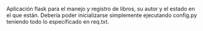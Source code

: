 Aplicación flask para el manejo y registro de libros, su autor y el estado en el que están.
Debería poder inicializarse simplemente ejecutando config.py teniendo todo lo específicado en req.txt.